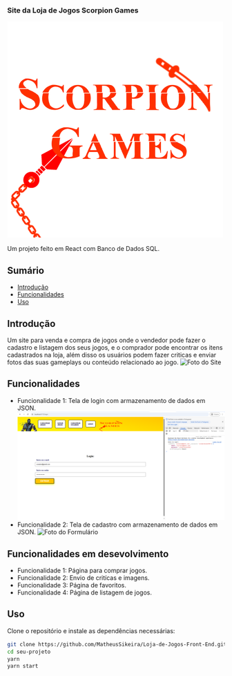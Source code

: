 ### Site da Loja de Jogos Scorpion Games

![Banner do Projeto](./Scorpion-Games/src/assets/ScorpionGames.png)

Um projeto feito em React com Banco de Dados SQL.

## Sumário

- [Introdução](#introdução)
- [Funcionalidades](#funcionalidades)
- [Uso](#uso)

## Introdução

Um site para venda e compra de jogos onde o vendedor pode fazer o cadastro e listagem dos seus jogos, e o comprador pode encontrar os itens cadastrados na loja, além disso os usuários podem fazer criticas e enviar fotos das suas gameplays ou conteúdo relacionado ao jogo.
![Foto do Site](./Loja-de-Jogos-Front-End/Scorpion-Games/src/assets/scre1.png)

## Funcionalidades

- Funcionalidade 1: Tela de login com armazenamento de dados em JSON.
![Foto do Formulário](./Scorpion-Games/src/assets/screen1.png)
- Funcionalidade 2: Tela de cadastro com armazenamento de dados em JSON.
![Foto do Formulário](./Scorpion-Games/src/assets/scree2.png)

## Funcionalidades em desevolvimento
- Funcionalidade 1: Página para comprar jogos.
- Funcionalidade 2: Envio de critícas e imagens.
- Funcionalidade 3: Página de favoritos.
- Funcionalidade 4: Página de listagem de jogos.

## Uso

Clone o repositório e instale as dependências necessárias:

```bash
git clone https://github.com/MatheusSikeira/Loja-de-Jogos-Front-End.git
cd seu-projeto
yarn
yarn start
